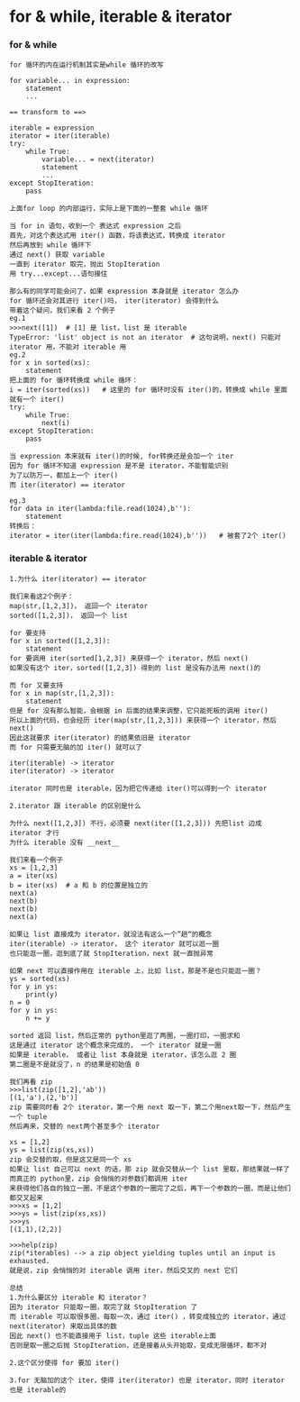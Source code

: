 # for & while, iterable & iterator

### for & while

    for 循环的内在运行机制其实是while 循环的改写
    
    for variable... in expression:
        statement
        ...   
        
    == transform to ==>
    
    iterable = expression
    iterator = iter(iterable)
    try:
        while True:
            variable... = next(iterator)
            statement
            ...
    except StopIteration:
        pass
        
    上面for loop 的内部运行，实际上是下面的一整套 while 循环
    
    当 for in 语句，收到一个 表达式 expression 之后
    首先，对这个表达式用 iter() 函数，将该表达式，转换成 iterator
    然后再放到 while 循环下
    通过 next() 获取 variable
    一直到 iterator 取完，抛出 StopIteration
    用 try...except...语句接住
    
    那么有的同学可能会问了，如果 expression 本身就是 iterator 怎么办
    for 循环还会对其进行 iter()吗， iter(iterator) 会得到什么
    带着这个疑问，我们来看 2 个例子
    eg.1
    >>>next([1])  # [1] 是 list，list 是 iterable 
    TypeError: 'list' object is not an iterator  # 这句说明，next() 只能对 iterator 用，不能对 iterable 用
    eg.2
    for x in sorted(xs):
        statement
    把上面的 for 循环转换成 while 循环：
    i = iter(sorted(xs))   # 这里的 for 循环时没有 iter()的，转换成 while 里面就有一个 iter()
    try:
        while True:
            next(i)
    except StopIteration:
        pass
        
    当 expression 本来就有 iter()的时候, for转换还是会加一个 iter
    因为 for 循环不知道 expression 是不是 iterator，不能智能识别
    为了以防万一，都加上一个 iter()
    而 iter(iterator) == iterator
    
    eg.3
    for data in iter(lambda:file.read(1024),b''):
        statement
    转换后：
    iterator = iter(iter(lambda:fire.read(1024),b''))   # 被套了2个 iter()   
    
    
### iterable & iterator

    1.为什么 iter(iterator) == iterator 
    
    我们来看这2个例子：
    map(str,[1,2,3])， 返回一个 iterator
    sorted([1,2,3])， 返回一个 list
        
    for 要支持
    for x in sorted([1,2,3]):
        statement
    for 要调用 iter(sorted[1,2,3]) 来获得一个 iterator，然后 next()
    如果没有这个 iter，sorted([1,2,3]) 得到的 list 是没有办法用 next()的       
        
    而 for 又要支持
    for x in map(str,[1,2,3]):
        statement
    但是 for 没有那么智能，会根据 in 后面的结果来调整，它只能死板的调用 iter()
    所以上面的代码，也会经历 iter(map(str,[1,2,3])) 来获得一个 iterator，然后 next()
    因此这就要求 iter(iterator) 的结果依旧是 iterator
    而 for 只需要无脑的加 iter() 就可以了
    
    iter(iterable) -> iterator
    iter(iterator) -> iterator
    
    iterator 同时也是 iterable，因为把它传递给 iter()可以得到一个 iterator
    
    2.iterator 跟 iterable 的区别是什么
    
    为什么 next([1,2,3]) 不行，必须要 next(iter([1,2,3])) 先把list 边成 iterator 才行
    为什么 iterable 没有 __next__
    
    我们来看一个例子
    xs = [1,2,3]
    a = iter(xs)
    b = iter(xs)  # a 和 b 的位置是独立的
    next(a)
    next(b)
    next(b)
    next(a)
    
    如果让 list 直接成为 iterator，就没法有这么一个”趟“的概念
    iter(iterable) -> iterator， 这个 iterator 就可以逛一圈
    也只能逛一圈，逛到底了就 StopIteration，next 就一直抛异常
    
    如果 next 可以直接作用在 iterable 上，比如 list，那是不是也只能逛一圈？
    ys = sorted(xs)
    for y in ys:
        print(y)
    n = 0
    for y in ys:
        n += y
        
    sorted 返回 list，然后正常的 python里逛了两圈，一圈打印，一圈求和
    这是通过 iterator 这个概念来完成的， 一个 iterator 就是一圈
    如果是 iterable， 或者让 list 本身就是 iterator，该怎么逛 2 圈
    第二圈是不是就没了，n 的结果是初始值 0 
    
    我们再看 zip
    >>>list(zip([1,2],'ab'))
    [(1,'a'),(2,'b')]
    zip 需要同时看 2个 iterator，第一个用 next 取一下，第二个用next取一下，然后产生一个 tuple
    然后再来，交替的 next两个甚至多个 iterator
    
    xs = [1,2]
    ys = list(zip(xs,xs))
    zip 会交替的取，但是这又是同一个 xs
    如果让 list 自己可以 next 的话，那 zip 就会交替从一个 list 里取，那结果就一样了
    而真正的 python里，zip 会悄悄的对参数们都调用 iter
    来获得他们各自的独立一圈，不是这个参数的一圈完了之后，再下一个参数的一圈，而是让他们都交叉起来
    >>>xs = [1,2]
    >>>ys = list(zip(xs,xs))
    >>>ys
    [(1,1),(2,2)]
    
    >>>help(zip)
    zip(*iterables) --> a zip object yielding tuples until an input is exhausted.
    就是说，zip 会悄悄的对 iterable 调用 iter，然后交叉的 next 它们
    
    总结
    1.为什么要区分 iterable 和 iterator？
    因为 iterator 只能取一圈，取完了就 StopIteration 了
    而 iterable 可以取很多圈，每取一次，通过 iter() ，转变成独立的 iterator，通过 next(iterator) 来取出具体的数
    因此 next() 也不能直接用于 list，tuple 这些 iterable上面
    否则是取一圈之后抛 StopIteration，还是接着从头开始取，变成无限循环，都不对
    
    2.这个区分使得 for 要加 iter()
    
    3.for 无脑加的这个 iter，使得 iter(iterator) 也是 iterator，同时 iterator 也是 iterable的
    
    
    
